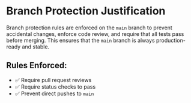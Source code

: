 # Branch Protection Justification

Branch protection rules are enforced on the `main` branch to prevent accidental changes, enforce code review, and require that all tests pass before merging. This ensures that the `main` branch is always production-ready and stable.

## Rules Enforced:
- ✅ Require pull request reviews
- ✅ Require status checks to pass
- ✅ Prevent direct pushes to `main`
